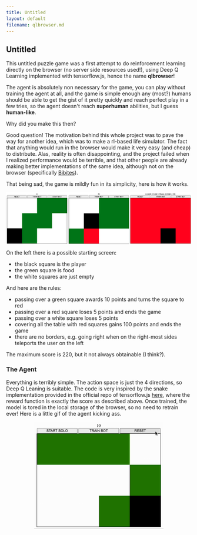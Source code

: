 ```yaml
---
title: Untitled
layout: default
filename: qlbrowser.md
--- 
```


## Untitled
This untitled puzzle game was a first attempt to do reinforcement learning directly on the browser (no server side resources used!), using Deep Q Learning implemented with tensorflow.js, hence the name **qlbrowser**! 

The agent is absolutely non necessary for the game, you can play without training the agent at all, and the game is simple enough any (most?) humans should be able to get the gist of it pretty quickly and reach perfect play in a few tries, so the agent doesn't reach __superhuman__ abilities, but I guess __human-like__.

Why did you make this then?

Good question! The motivation behind this whole project was to pave the way for another idea, which was to make a rl-based life simulator. The fact that anything would run in the browser would make it very easy (and cheap) to distribute. 
Alas, reality is often disappointing, and the project failed when I realized performance would be terrible, and that other people are already making better implementations of the same idea, although not on the browser (specifically [Bibites](https://www.thebibites.com/)).

That being sad, the game is mildly fun in its simplicity, here is how it works.

<div style="display:flex;">
    <img src="../assets/qlbrowser/a_ex1.png" alt="Image 1" style="width:33.33%;">
    <img src="../assets/qlbrowser/a_ex2.png" alt="Image 2" style="width:33.33%;">
    <img src="../assets/qlbrowser/a_ex3.png" alt="Image 3" style="width:33.33%;">
</div>




On the left there is a possible starting screen:

- the black square is the player
- the green square is food
- the white squares are just empty

And here are the rules:
- passing over a green square awards 10 points and turns the square to red
- passing over a red square loses 5 points and ends the game
- passing over a white square loses 5 points
- covering all the table with red squares gains 100 points and ends the game
- there are no borders, e.g. going right when on the right-most sides teleports the user on the left

The maximum score is 220, but it not always obtainable (I think?).

### The Agent

Everything is terribly simple. The action space is just the 4 directions, so Deep Q Leaning is suitable. The code is very inspired by the snake implementation provided in the official repo of tensorflow.js [here](https://github.com/tensorflow/tfjs-examples/tree/master/snake-dqn), where the reward function is exactly the score as described above. 
Once trained, the model is tored in the local storage of the browser, so no need to retrain ever! Here is a little gif of the agent kicking ass.

<div style="text-align:center;">
    <img src="../assets/qlbrowser/qlb_demo.gif" alt="Image 3" style="width:70%;">
</div>